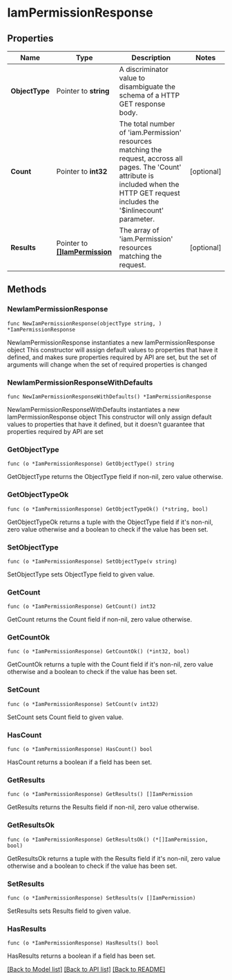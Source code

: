 # IamPermissionResponse

## Properties

Name | Type | Description | Notes
------------ | ------------- | ------------- | -------------
**ObjectType** | Pointer to **string** | A discriminator value to disambiguate the schema of a HTTP GET response body. | 
**Count** | Pointer to **int32** | The total number of &#39;iam.Permission&#39; resources matching the request, accross all pages. The &#39;Count&#39; attribute is included when the HTTP GET request includes the &#39;$inlinecount&#39; parameter. | [optional] 
**Results** | Pointer to [**[]IamPermission**](iam.Permission.md) | The array of &#39;iam.Permission&#39; resources matching the request. | [optional] 

## Methods

### NewIamPermissionResponse

`func NewIamPermissionResponse(objectType string, ) *IamPermissionResponse`

NewIamPermissionResponse instantiates a new IamPermissionResponse object
This constructor will assign default values to properties that have it defined,
and makes sure properties required by API are set, but the set of arguments
will change when the set of required properties is changed

### NewIamPermissionResponseWithDefaults

`func NewIamPermissionResponseWithDefaults() *IamPermissionResponse`

NewIamPermissionResponseWithDefaults instantiates a new IamPermissionResponse object
This constructor will only assign default values to properties that have it defined,
but it doesn't guarantee that properties required by API are set

### GetObjectType

`func (o *IamPermissionResponse) GetObjectType() string`

GetObjectType returns the ObjectType field if non-nil, zero value otherwise.

### GetObjectTypeOk

`func (o *IamPermissionResponse) GetObjectTypeOk() (*string, bool)`

GetObjectTypeOk returns a tuple with the ObjectType field if it's non-nil, zero value otherwise
and a boolean to check if the value has been set.

### SetObjectType

`func (o *IamPermissionResponse) SetObjectType(v string)`

SetObjectType sets ObjectType field to given value.


### GetCount

`func (o *IamPermissionResponse) GetCount() int32`

GetCount returns the Count field if non-nil, zero value otherwise.

### GetCountOk

`func (o *IamPermissionResponse) GetCountOk() (*int32, bool)`

GetCountOk returns a tuple with the Count field if it's non-nil, zero value otherwise
and a boolean to check if the value has been set.

### SetCount

`func (o *IamPermissionResponse) SetCount(v int32)`

SetCount sets Count field to given value.

### HasCount

`func (o *IamPermissionResponse) HasCount() bool`

HasCount returns a boolean if a field has been set.

### GetResults

`func (o *IamPermissionResponse) GetResults() []IamPermission`

GetResults returns the Results field if non-nil, zero value otherwise.

### GetResultsOk

`func (o *IamPermissionResponse) GetResultsOk() (*[]IamPermission, bool)`

GetResultsOk returns a tuple with the Results field if it's non-nil, zero value otherwise
and a boolean to check if the value has been set.

### SetResults

`func (o *IamPermissionResponse) SetResults(v []IamPermission)`

SetResults sets Results field to given value.

### HasResults

`func (o *IamPermissionResponse) HasResults() bool`

HasResults returns a boolean if a field has been set.


[[Back to Model list]](../README.md#documentation-for-models) [[Back to API list]](../README.md#documentation-for-api-endpoints) [[Back to README]](../README.md)


